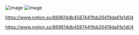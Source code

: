 ![image](https://user-images.githubusercontent.com/84365977/184311580-3187aae7-f29d-43d6-8090-17bafce31bda.png)
![image](https://user-images.githubusercontent.com/84365977/184311597-59f3d3d2-b463-4efd-9c9d-bcc01ef8c482.png)

https://www.notion.so/869614db4587441fbb26419da61e1d04

https://www.notion.so/869614db4587441fbb26419da61e1d04
